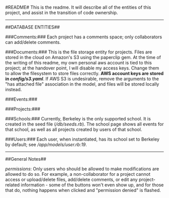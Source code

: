 #README#
This is the readme. It will describe all of the entities of this project, and assist in the transition of code ownership.

-----
##DATABASE ENTITIES##

###Comments:###
Each project has a comments space; only collaborators can add/delete comments.

###Documents:###
This is the file storage entity for projects. Files are stored in the cloud on Amazon's S3 using the paperclip gem. At the time of the writing of this readme, my own personal aws account is tied to this project; at the handover point, I will disable my access keys. Change them to allow the filesystem to store files correctly. **AWS account keys are stored in *config/s3.yaml***. If AWS S3 is undesirable, remove the arguments to the "has attached file" association in the model, and files will be stored locally instead.

###Events:###


###Projects:###


###Schools:###
Currently, Berkeley is the only supported school. It is created in the seed file (*/db/seeds.rb*). The school page shows all events for that school, as well as all projects created by users of that school.

###Users:###
Each user, when instantiated, has its school set to Berkeley by default; see */app/models/user.rb:19*. 

-----
##General Notes##

*permissions*: Only users who should be allowed to make modifications are allowed to do so. For example, a non-collaborator for a project cannot access or upload/delete files, add/delete comments, or edit any project-related information - some of the buttons won't even show up, and for those that do, nothing happens when clicked and "permission denied" is flashed.
